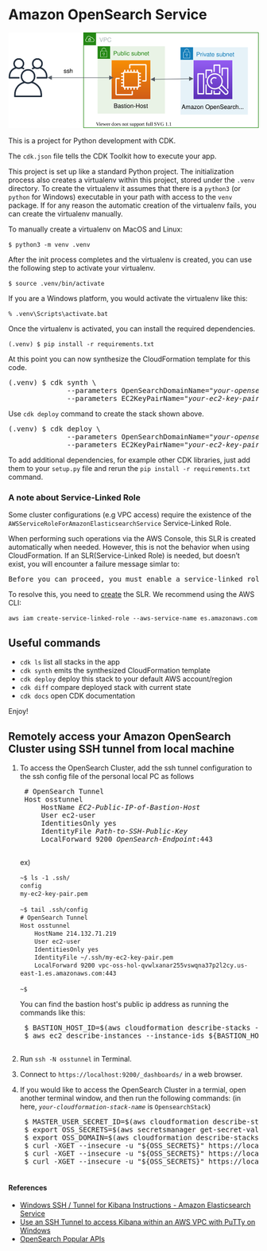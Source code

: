 
# Amazon OpenSearch Service

![amazon-opensearch-arch](./amazon-opensearch-arch.svg)

This is a project for Python development with CDK.

The `cdk.json` file tells the CDK Toolkit how to execute your app.

This project is set up like a standard Python project.  The initialization
process also creates a virtualenv within this project, stored under the `.venv`
directory.  To create the virtualenv it assumes that there is a `python3`
(or `python` for Windows) executable in your path with access to the `venv`
package. If for any reason the automatic creation of the virtualenv fails,
you can create the virtualenv manually.

To manually create a virtualenv on MacOS and Linux:

```
$ python3 -m venv .venv
```

After the init process completes and the virtualenv is created, you can use the following
step to activate your virtualenv.

```
$ source .venv/bin/activate
```

If you are a Windows platform, you would activate the virtualenv like this:

```
% .venv\Scripts\activate.bat
```

Once the virtualenv is activated, you can install the required dependencies.

```
(.venv) $ pip install -r requirements.txt
```

At this point you can now synthesize the CloudFormation template for this code.

<pre>
(.venv) $ cdk synth \
              --parameters OpenSearchDomainName="<i>your-opensearch-domain-name</i>" \
              --parameters EC2KeyPairName="<i>your-ec2-key-pair-name</i>"
</pre>

Use `cdk deploy` command to create the stack shown above.

<pre>
(.venv) $ cdk deploy \
              --parameters OpenSearchDomainName="<i>your-opensearch-domain-name</i>" \
              --parameters EC2KeyPairName="<i>your-ec2-key-pair-name</i>"
</pre>

To add additional dependencies, for example other CDK libraries, just add
them to your `setup.py` file and rerun the `pip install -r requirements.txt`
command.

### A note about Service-Linked Role
Some cluster configurations (e.g VPC access) require the existence of the `AWSServiceRoleForAmazonElasticsearchService` Service-Linked Role.

When performing such operations via the AWS Console, this SLR is created automatically when needed. However, this is not the behavior when using CloudFormation. If an SLR(Service-Linked Role) is needed, but doesn’t exist, you will encounter a failure message simlar to:

<pre>
Before you can proceed, you must enable a service-linked role to give Amazon OpenSearch Service...
</pre>

To resolve this, you need to [create](https://docs.aws.amazon.com/IAM/latest/UserGuide/using-service-linked-roles.html#create-service-linked-role) the SLR. We recommend using the AWS CLI:

```
aws iam create-service-linked-role --aws-service-name es.amazonaws.com
```

## Useful commands

 * `cdk ls`          list all stacks in the app
 * `cdk synth`       emits the synthesized CloudFormation template
 * `cdk deploy`      deploy this stack to your default AWS account/region
 * `cdk diff`        compare deployed stack with current state
 * `cdk docs`        open CDK documentation

Enjoy!

## Remotely access your Amazon OpenSearch Cluster using SSH tunnel from local machine
1. To access the OpenSearch Cluster, add the ssh tunnel configuration to the ssh config file of the personal local PC as follows

    <pre>
    # OpenSearch Tunnel
    Host osstunnel
        HostName <i>EC2-Public-IP-of-Bastion-Host</i>
        User ec2-user
        IdentitiesOnly yes
        IdentityFile <i>Path-to-SSH-Public-Key</i>
        LocalForward 9200 <i>OpenSearch-Endpoint</i>:443
    </pre>

    ex)

    ```
    ~$ ls -1 .ssh/
    config
    my-ec2-key-pair.pem

    ~$ tail .ssh/config
    # OpenSearch Tunnel
    Host osstunnel
        HostName 214.132.71.219
        User ec2-user
        IdentitiesOnly yes
        IdentityFile ~/.ssh/my-ec2-key-pair.pem
        LocalForward 9200 vpc-oss-hol-qvwlxanar255vswqna37p2l2cy.us-east-1.es.amazonaws.com:443

    ~$
    ```

    You can find the bastion host's public ip address as running the commands like this:

    <pre>
    $ BASTION_HOST_ID=$(aws cloudformation describe-stacks --stack-name <i>your-clouformation-stack-name</i> | jq -r '.Stacks[0].Outputs | map(select(.OutputKey == "BastionHostBastionHostId")) | .[0].OutputValue')
    $ aws ec2 describe-instances --instance-ids ${BASTION_HOST_ID} | jq -r '.Reservations[0].Instances[0].PublicIpAddress'
    </pre>

2. Run `ssh -N osstunnel` in Terminal.
3. Connect to `https://localhost:9200/_dashboards/` in a web browser.
4. If you would like to access the OpenSearch Cluster in a termial, open another terminal window, and then run the following commands: (in here, <i>`your-cloudformation-stack-name`</i> is `OpensearchStack`)

    <pre>
    $ MASTER_USER_SECRET_ID=$(aws cloudformation describe-stacks --stack-name <i>your-clouformation-stack-name</i> | jq -r '.Stacks[0].Outputs | map(select(.OutputKey == "MasterUserSecretId")) | .[0].OutputValue')
    $ export OSS_SECRETS=$(aws secretsmanager get-secret-value --secret-id ${MASTER_USER_SECRET_ID} | jq -r '.SecretString | fromjson | "\(.username):\(.password)"')
    $ export OSS_DOMAIN=$(aws cloudformation describe-stacks --stack-name OpensearchStack | jq -r '.Stacks[0].Outputs | map(select(.OutputKey == "OpenSearchDomainEndpoint")) | .[0].OutputValue')
    $ curl -XGET --insecure -u "${OSS_SECRETS}" https://localhost:9200/_cluster/health?pretty=true
    $ curl -XGET --insecure -u "${OSS_SECRETS}" https://localhost:9200/_cat/nodes?v
    $ curl -XGET --insecure -u "${OSS_SECRETS}" https://localhost:9200/_nodes/stats?pretty=true
    </pre>

#### References
- [Windows SSH / Tunnel for Kibana Instructions - Amazon Elasticsearch Service](https://search-sa-log-solutions.s3-us-east-2.amazonaws.com/logstash/docs/Kibana_Proxy_SSH_Tunneling_Windows.pdf)
- [Use an SSH Tunnel to access Kibana within an AWS VPC with PuTTy on Windows](https://amazonmsk-labs.workshop.aws/en/mskkdaflinklab/createesdashboard.html)
- [OpenSearch Popular APIs](https://opensearch.org/docs/latest/opensearch/popular-api/)
